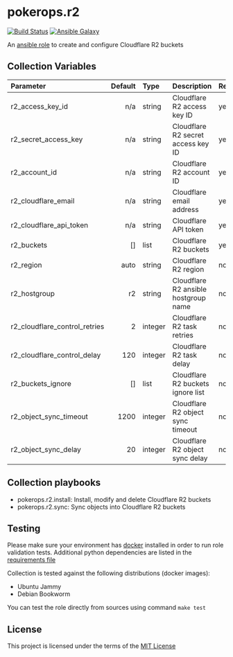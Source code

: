 # pokerops.r2

[![Build Status](https://github.com/pokerops/ansible-collection-r2/actions/workflows/molecule.yml/badge.svg)](https://github.com/pokerops/ansible-collection-r2/actions/wofklows/molecule.yml)
[![Ansible Galaxy](http://img.shields.io/badge/ansible--galaxy-pokerops.r2.vim-blue.svg)](https://galaxy.ansible.com/pokerops/r2/)

<!--
[![Ansible Galaxy](https://img.shields.io/badge/dynamic/json?color=blueviolet&label=pokerops/r2&query=%24.summary_fields.versions%5B0%5D.name&url=https%3A%2F%2Fgalaxy.ansible.com%2Fapi%2Fv1%2Froles%2F<galaxy_id>%2F%3Fformat%3Djson)](https://galaxy.ansible.com/pokerops/r2/)
 -->

An [ansible role](https://galaxy.ansible.com/ui/repo/published/pokerops/r2/) to create and configure Cloudflare R2 buckets

## Collection Variables

| Parameter                     | Default | Type    | Description                          | Required |
| :---------------------------- | ------: | :------ | :----------------------------------- | :------- |
| r2_access_key_id              |     n/a | string  | Cloudflare R2 access key ID          | yes      |
| r2_secret_access_key          |     n/a | string  | Cloudflare R2 secret access key ID   | yes      |
| r2_account_id                 |     n/a | string  | Cloudflare R2 account ID             | yes      |
| r2_cloudflare_email           |     n/a | string  | Cloudflare email address             | yes      |
| r2_cloudflare_api_token       |     n/a | string  | Cloudflare API token                 | yes      |
| r2_buckets                    |      [] | list    | Cloudflare R2 buckets                | yes      |
| r2_region                     |    auto | string  | Cloudflare R2 region                 | no       |
| r2_hostgroup                  |      r2 | string  | Cloudflare R2 ansible hostgroup name | no       |
| r2_cloudflare_control_retries |       2 | integer | Cloudflare R2 task retries           | no       |
| r2_cloudflare_control_delay   |     120 | integer | Cloudflare R2 task delay             | no       |
| r2_buckets_ignore             |      [] | list    | Cloudflare R2 buckets ignore list    | no       |
| r2_object_sync_timeout        |    1200 | integer | Cloudflare R2 object sync timeout    | no       |
| r2_object_sync_delay          |      20 | integer | Cloudflare R2 object sync delay      | no       |

## Collection playbooks

- pokerops.r2.install: Install, modify and delete Cloudflare R2 buckets
- pokerops.r2.sync: Sync objects into Cloudflare R2 buckets

## Testing

Please make sure your environment has [docker](https://www.docker.com) installed in order to run role validation tests. Additional python dependencies are listed in the [requirements file](https://github.com/nephelaiio/ansible-role-requirements/blob/master/requirements.txt)

Collection is tested against the following distributions (docker images):

- Ubuntu Jammy
- Debian Bookworm

You can test the role directly from sources using command `make test`

## License

This project is licensed under the terms of the [MIT License](https://opensource.org/license/mit)

